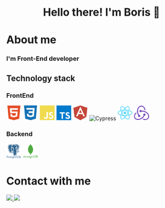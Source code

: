 # <div align="center">Hello there! I'm Boris 👋</div>
# About me
### I'm Front-End developer
## Technology stack
### FrontEnd
<div>
  <img width="40px" height="40px" src="https://github.com/devicons/devicon/blob/master/icons/html5/html5-plain.svg" alt="HTML5"/>
  <img width="40px" height="40px" src="https://github.com/devicons/devicon/blob/master/icons/css3/css3-plain.svg" alt="CSS3"/>
  <img width="40px" height="40px" src="https://github.com/devicons/devicon/blob/master/icons/javascript/javascript-plain.svg" alt="JS" />
  <img width="40px" height="40px" src="https://github.com/devicons/devicon/blob/master/icons/typescript/typescript-plain.svg" alt="TS" />
  <img width="40px" height="40px" src="https://github.com/devicons/devicon/blob/master/icons/angularjs/angularjs-plain.svg" alt="angular" />
  <img width="40px" height="40px" src="https://github.com/cypress-io/cypress-icons/blob/master/src/logo/cypress-io-logo-round.svg" alt="Cypress"/>
  <img width="40px" height="40px" src="https://github.com/devicons/devicon/blob/master/icons/react/react-original.svg" alt="React"/>  
  <img width="40px" height="40px" src="https://github.com/devicons/devicon/blob/master/icons/redux/redux-original.svg" alt="Redux"/>  
</div>

### Backend

<div>
  <img width="40px" height="40px" src="https://github.com/devicons/devicon/blob/master/icons/postgresql/postgresql-plain-wordmark.svg" alt="postgresql"/>
  
  <img width="40px" height="40px" src="https://github.com/devicons/devicon/blob/master/icons/mongodb/mongodb-plain-wordmark.svg" alt="mongodb"/>  
</div>
<!--                                                                                                                                  
<ul>
  <li>HTML</li>
  <li>CSS</li>
  <li>JavaScript</li>
  <li>NodeJS</li>
  <li>TypeScript</li>
  <li></li>
  <li>Redux</li>
  <li>React</li>
  <li>SQL</li>
  <li>Python</li>
  <li>GraphQL</li>
</ul> -->

# Contact with me
<div>
  <a href="mailto:boris.belov.a@gmail.com">
    <img src="https://img.shields.io/badge/Gmail-D14836?style=for-the-badge&logo=gmail&logoColor=white"/>
  </a>
  
  <a href="https://t.me/BelovBoris">
    <img src="https://img.shields.io/badge/Telegram-2CA5E0?style=for-the-badge&logo=telegram&logoColor=white"/>
  </a>
</div>
  
  
  
<!-- - 👋 Hi there, I’m @BorisBelovA
- 👀 I’m interested in ...
- 🌱 I’m currently learning ...
- 💞️ I’m looking to collaborate on ...
- 📫 How to reach me ... -->
<!---
BorisBelovA/BorisBelovA is a ✨ special ✨ repository because its `README.md` (this file) appears on your GitHub profile.
You can click the Preview link to take a look at your changes.
--->
